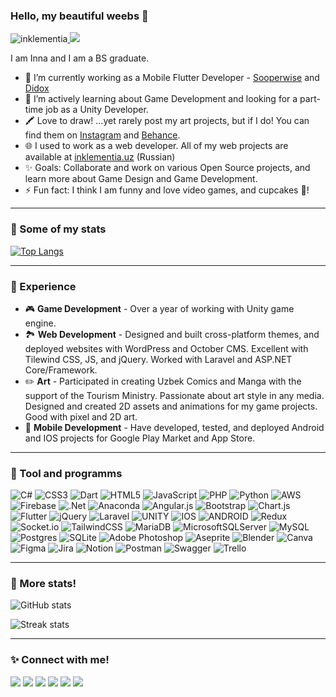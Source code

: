 ### Hello, my beautiful weebs 👋
<p align="left"> <img src="https://komarev.com/ghpvc/?username=inklementia&label=Profile%20views&color=blue&style=for-the-badge" alt="inklementia" /><a href="https://t.me/inklementia_writes"> <img src="https://img.shields.io/badge/Random%20Things-Blog-2CA5E0?style=for-the-badge" /></a> </p>

I am Inna and I am a BS graduate.

- 🔭 I’m currently working as a Mobile Flutter Developer - [Sooperwise](https://play.google.com/store/apps/details?id=com.sooperwise.mobile) and [Didox](https://play.google.com/store/apps/details?id=uz.didox.mobile)
- 🌱 I’m actively learning about Game Development and looking for a part-time job as a Unity Developer.
- 🖍 Love to draw! ...yet rarely post my art projects, but if I do! You can find them on <a href="https://www.instagram.com/inklementia/?hl=en">Instagram</a> and <a href="https://www.behance.net/Inklementia">Behance</a>.
- 🌐 I used to work as a web developer. All of my web projects are available at [inklementia.uz](https://inklementia.uz) (Russian)
- ✨ Goals: Collaborate and work on various Open Source projects, and learn more about Game Design and Game Development.
- ⚡ Fun fact: I think I am funny and love video games, and cupcakes 🧁!

 ***
 
 ### 🎯 Some of my stats

 [![Top Langs](https://github-readme-stats.vercel.app/api/top-langs/?username=inklementia&layout=compact&theme=vue)](https://github.com/anuraghazra/github-readme-stats)
 
***

 ### 🐢 Experience 
 - 🎮 **Game Development** - Over a year of working with Unity game engine.
 - 🏞️ **Web Development** - Designed and built cross-platform themes, and deployed websites with WordPress and October CMS. Excellent with Tilewind CSS, JS, and jQuery. Worked with Laravel and ASP.NET Core/Framework. 
 - ✏️ **Art** - Participated in creating Uzbek Comics and Manga with the support of the Tourism Ministry. Passionate about art style in any media. Designed and created 2D assets and animations for my game projects. Good with pixel and 2D art.
 - 📱 **Mobile Development** - Have developed, tested, and deployed Android and IOS projects for Google Play Market and App Store. 
 
 ***

 ### 👾 Tool and programms
![C#](https://img.shields.io/badge/c%23-%23239120.svg?style=for-the-badge&logo=c-sharp&logoColor=white) ![CSS3](https://img.shields.io/badge/css3-%231572B6.svg?style=for-the-badge&logo=css3&logoColor=white) ![Dart](https://img.shields.io/badge/dart-%230175C2.svg?style=for-the-badge&logo=dart&logoColor=white) ![HTML5](https://img.shields.io/badge/html5-%23E34F26.svg?style=for-the-badge&logo=html5&logoColor=white) ![JavaScript](https://img.shields.io/badge/javascript-%23323330.svg?style=for-the-badge&logo=javascript&logoColor=%23F7DF1E) ![PHP](https://img.shields.io/badge/php-%23777BB4.svg?style=for-the-badge&logo=php&logoColor=white) ![Python](https://img.shields.io/badge/python-3670A0?style=for-the-badge&logo=python&logoColor=ffdd54) ![AWS](https://img.shields.io/badge/AWS-%23FF9900.svg?style=for-the-badge&logo=amazon-aws&logoColor=white) ![Firebase](https://img.shields.io/badge/firebase-%23039BE5.svg?style=for-the-badge&logo=firebase) ![.Net](https://img.shields.io/badge/.NET-5C2D91?style=for-the-badge&logo=.net&logoColor=white) ![Anaconda](https://img.shields.io/badge/Anaconda-%2344A833.svg?style=for-the-badge&logo=anaconda&logoColor=white) ![Angular.js](https://img.shields.io/badge/angular.js-%23E23237.svg?style=for-the-badge&logo=angularjs&logoColor=white) ![Bootstrap](https://img.shields.io/badge/bootstrap-%23563D7C.svg?style=for-the-badge&logo=bootstrap&logoColor=white) ![Chart.js](https://img.shields.io/badge/chart.js-F5788D.svg?style=for-the-badge&logo=chart.js&logoColor=white) ![Flutter](https://img.shields.io/badge/Flutter-%2302569B.svg?style=for-the-badge&logo=Flutter&logoColor=white) ![jQuery](https://img.shields.io/badge/jquery-%230769AD.svg?style=for-the-badge&logo=jquery&logoColor=white) ![Laravel](https://img.shields.io/badge/laravel-%23FF2D20.svg?style=for-the-badge&logo=laravel&logoColor=white) ![UNITY](https://img.shields.io/badge/Unity-%2320232a.svg?style=for-the-badge&logo=unity&logoColor=white) ![IOS](https://img.shields.io/badge/IOS-%2320232a.svg?style=for-the-badge&logo=apple&logoColor=white) ![ANDROID](https://img.shields.io/badge/android-%2320232a.svg?style=for-the-badge&logo=android&logoColor=%a4c639) ![Redux](https://img.shields.io/badge/redux-%23593d88.svg?style=for-the-badge&logo=redux&logoColor=white) ![Socket.io](https://img.shields.io/badge/Socket.io-black?style=for-the-badge&logo=socket.io&badgeColor=010101) ![TailwindCSS](https://img.shields.io/badge/tailwindcss-%2338B2AC.svg?style=for-the-badge&logo=tailwind-css&logoColor=white) ![MariaDB](https://img.shields.io/badge/MariaDB-003545?style=for-the-badge&logo=mariadb&logoColor=white) ![MicrosoftSQLServer](https://img.shields.io/badge/Microsoft%20SQL%20Sever-CC2927?style=for-the-badge&logo=microsoft%20sql%20server&logoColor=white) ![MySQL](https://img.shields.io/badge/mysql-%2300f.svg?style=for-the-badge&logo=mysql&logoColor=white) ![Postgres](https://img.shields.io/badge/postgres-%23316192.svg?style=for-the-badge&logo=postgresql&logoColor=white) ![SQLite](https://img.shields.io/badge/sqlite-%2307405e.svg?style=for-the-badge&logo=sqlite&logoColor=white) ![Adobe Photoshop](https://img.shields.io/badge/adobephotoshop-%2331A8FF.svg?style=for-the-badge&logo=adobephotoshop&logoColor=white) ![Aseprite](https://img.shields.io/badge/Aseprite-FFFFFF?style=for-the-badge&logo=Aseprite&logoColor=#7D929E) ![Blender](https://img.shields.io/badge/blender-%23F5792A.svg?style=for-the-badge&logo=blender&logoColor=white) ![Canva](https://img.shields.io/badge/Canva-%2300C4CC.svg?style=for-the-badge&logo=Canva&logoColor=white) 	![Figma](https://img.shields.io/badge/figma-%23F24E1E.svg?style=for-the-badge&logo=figma&logoColor=white) ![Jira](https://img.shields.io/badge/jira-%230A0FFF.svg?style=for-the-badge&logo=jira&logoColor=white) ![Notion](https://img.shields.io/badge/Notion-%23000000.svg?style=for-the-badge&logo=notion&logoColor=white) ![Postman](https://img.shields.io/badge/Postman-FF6C37?style=for-the-badge&logo=postman&logoColor=white) ![Swagger](https://img.shields.io/badge/-Swagger-%23Clojure?style=for-the-badge&logo=swagger&logoColor=white) ![Trello](https://img.shields.io/badge/Trello-%23026AA7.svg?style=for-the-badge&logo=Trello&logoColor=white)

 ***
  ### 🎯 More stats!
 ![GitHub stats](https://github-readme-stats.vercel.app/api?username=inklementia&show_icons=true&count_private=true&theme=vue)
 
 ![Streak stats](https://github-readme-streak-stats.herokuapp.com/?user=inklementia&theme=vue)
 ***
 ### ✨ Connect with me!
 
<a href="https://t.me/inklementia"><img src="https://img.shields.io/badge/Telegram-2CA5E0?style=for-the-badge&logo=telegram&logoColor=white" /></a>
<a href="mailto:inna2001.a@gmail.com"><img src="https://img.shields.io/badge/Gmail-D14836?style=for-the-badge&logo=gmail&logoColor=white" /></a>
<a href="https://www.linkedin.com/in/inklementia/"><img src="https://img.shields.io/badge/LinkedIn-0077B5?style=for-the-badge&logo=linkedin&logoColor=white" /></a>
<a href="https://www.instagram.com/inklementia/?hl=en"><img src="https://img.shields.io/badge/Instagram-E4405F?style=for-the-badge&logo=instagram&logoColor=white" /></a>
<a href="https://www.behance.net/Inklementia"><img src="https://img.shields.io/badge/Behance-0054F7?style=for-the-badge&logo=behance&logoColor=white" /></a>
<a href="https://discordapp.com/users/Inklementia#1622"><img src="https://img.shields.io/badge/Discord-5865F2?style=for-the-badge&logo=discord&logoColor=white" /></a>
